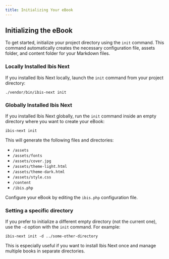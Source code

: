 ```yaml
---
title: Initializing Your eBook
---
```


## Initializing the eBook

To get started, initialize your project directory using the `init` command. This command automatically creates the necessary configuration file, assets folder, and content folder for your Markdown files.

### Locally Installed Ibis Next

If you installed Ibis Next locally, launch the `init` command from your project directory:

~~~shell
./vendor/bin/ibis-next init
~~~

### Globally Installed Ibis Next
If you installed Ibis Next globally, run the `init` command inside an empty directory where you want to create your eBook:

~~~shell
ibis-next init
~~~

This will generate the following files and directories:

- `/assets`
- `/assets/fonts`
- `/assets/cover.jpg`
- `/assets/theme-light.html`
- `/assets/theme-dark.html`
- `/assets/style.css`
- `/content`
- `/ibis.php`

Configure your eBook by editing the `ibis.php` configuration file.

### Setting a specific directory

If you prefer to initialize a different empty directory (not the current one), use the `-d` option with the `init` command. For example:

~~~shell
ibis-next init -d ../some-other-directory
~~~

This is especially useful if you want to install Ibis Next once and manage multiple books in separate directories.
